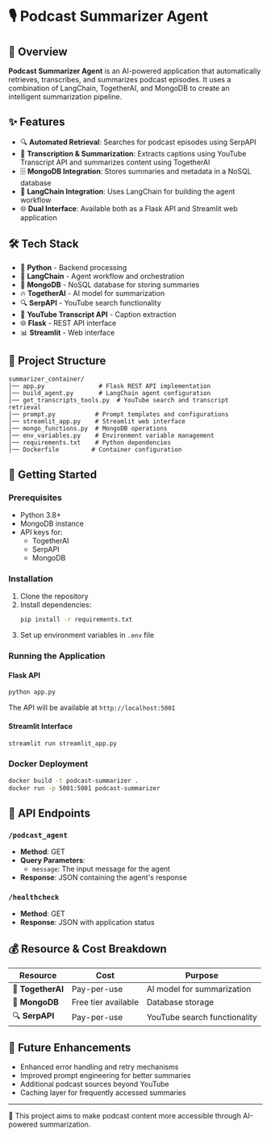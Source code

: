 # 🎙️ Podcast Summarizer Agent

## 🚀 Overview
**Podcast Summarizer Agent** is an AI-powered application that automatically retrieves, transcribes, and summarizes podcast episodes. It uses a combination of LangChain, TogetherAI, and MongoDB to create an intelligent summarization pipeline.

## ✨ Features
- 🔍 **Automated Retrieval**: Searches for podcast episodes using SerpAPI
- 📝 **Transcription & Summarization**: Extracts captions using YouTube Transcript API and summarizes content using TogetherAI
- 🗄️ **MongoDB Integration**: Stores summaries and metadata in a NoSQL database
- 🤖 **LangChain Integration**: Uses LangChain for building the agent workflow
- 🌐 **Dual Interface**: Available both as a Flask API and Streamlit web application

## 🛠️ Tech Stack
- 🐍 **Python** - Backend processing
- 🤖 **LangChain** - Agent workflow and orchestration
- 🍃 **MongoDB** - NoSQL database for storing summaries
- 🔥 **TogetherAI** - AI model for summarization
- 🔍 **SerpAPI** - YouTube search functionality
- 🎥 **YouTube Transcript API** - Caption extraction
- 🌐 **Flask** - REST API interface
- 📊 **Streamlit** - Web interface

## 📂 Project Structure
```
summarizer_container/
│── app.py               # Flask REST API implementation
│── build_agent.py       # LangChain agent configuration
│── get_transcripts_tools.py  # YouTube search and transcript retrieval
│── prompt.py           # Prompt templates and configurations
│── streamlit_app.py    # Streamlit web interface
│── mongo_functions.py  # MongoDB operations
│── env_variables.py    # Environment variable management
│── requirements.txt    # Python dependencies
│── Dockerfile         # Container configuration
```

## 🚀 Getting Started

### Prerequisites
- Python 3.8+
- MongoDB instance
- API keys for:
  - TogetherAI
  - SerpAPI
  - MongoDB

### Installation
1. Clone the repository
2. Install dependencies:
   ```bash
   pip install -r requirements.txt
   ```
3. Set up environment variables in `.env` file

### Running the Application

#### Flask API
```bash
python app.py
```
The API will be available at `http://localhost:5001`

#### Streamlit Interface
```bash
streamlit run streamlit_app.py
```

### Docker Deployment
```bash
docker build -t podcast-summarizer .
docker run -p 5001:5001 podcast-summarizer
```

## 🔗 API Endpoints

### `/podcast_agent`
- **Method**: GET
- **Query Parameters**: 
  - `message`: The input message for the agent
- **Response**: JSON containing the agent's response

### `/healthcheck`
- **Method**: GET
- **Response**: JSON with application status

## 💰 Resource & Cost Breakdown
| Resource     | Cost               | Purpose                                         |
|-------------|--------------------|-------------------------------------------------|
| 🤖 **TogetherAI** | Pay-per-use | AI model for summarization |
| 🍃 **MongoDB** | Free tier available | Database storage |
| 🔍 **SerpAPI** | Pay-per-use | YouTube search functionality |

## 🔮 Future Enhancements
- Enhanced error handling and retry mechanisms
- Improved prompt engineering for better summaries
- Additional podcast sources beyond YouTube
- Caching layer for frequently accessed summaries

---
🎯 This project aims to make podcast content more accessible through AI-powered summarization.
